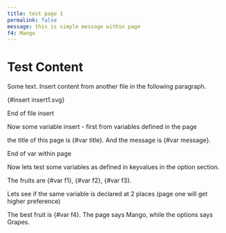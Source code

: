 ```yaml
---
title: test page 1
permalink: false
message: this is simple message within page
f4: Mango
---
```


# Test Content

Some text. Insert content from another file in the following paragraph.

{#insert insert1.svg}

End of file insert

Now some variable insert - first from variables defined in the page

the title of this page is {#var title}. And the message is {#var message}.

End of var within page

Now lets test some variables as defined in keyvalues in the option section.

The fruits are {#var f1}, {#var f2}, {#var f3}.

Lets see if the same variable is declared at 2 places (page one will get higher preference)

The best fruit is {#var f4}. The page says Mango, while the options says Grapes.